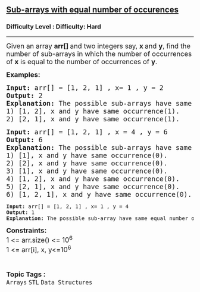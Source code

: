 <h2><a href="https://www.geeksforgeeks.org/problems/sub-arrays-with-equal-number-of-occurences3901/1?page=1&category=Arrays&difficulty=Hard&sortBy=submissions">Sub-arrays with equal number of occurences</a></h2><h3>Difficulty Level : Difficulty: Hard</h3><hr><div class="problems_problem_content__Xm_eO"><p><span style="font-size: 18px;">Given an array <strong>arr[] </strong>and two integers say, <strong>x&nbsp;</strong>and <strong>y</strong>, find the number of sub-arrays in which the number of occurrences of <strong>x</strong> is equal to the number of occurrences of <strong>y</strong>.</span></p>
<p><span style="font-size: 18px;"><strong>Examples:</strong></span></p>
<pre><span style="font-size: 18px;"><strong>Input: </strong>arr[] = [1, 2, 1] , x= 1 , y = 2
<strong>Output:</strong> 2
<strong>Explanation: </strong>The possible sub-arrays have same equal number of occurrences of x and y are:
1) [1, 2], x and y have same occurrence(1).
2) [2, 1], x and y have same occurrence(1).<br></span></pre>
<pre><span style="font-size: 18px;"><strong>Input: </strong>arr[] = [1, 2, 1] , x = 4 , y = 6
<strong>Output:</strong> 6
<strong>Explanation: </strong>The possible sub-arrays have same equal number of occurrences of x and y are:
1) [1], x and y have same occurrence(0).
2) [2], x and y have same occurrence(0).
3) [1], x and y have same occurrence(0).
4) [1, 2], x and y have same occurrence(0).
5) [2, 1], x and y have same occurrence(0).
6) [1, 2, 1], x and y have same occurrence(0).<br></span></pre>
<pre><strong>Input: </strong>arr[] = [1, 2, 1] , x= 1 , y = 4
<strong>Output:</strong> 1
<strong>Explanation: </strong>The possible sub-array have same equal number of occurrences of x and y is: [2], x and y have same occurrence(0)</pre>
<p><span style="font-size: 18px;"><strong>Constraints:&nbsp;</strong><br>1 &lt;= arr.size() &lt;= 10<sup>6</sup><br>1 &lt;= arr[i], x, y&lt;=10<sup>6</sup></span></p></div><br><p><span style=font-size:18px><strong>Topic Tags : </strong><br><code>Arrays</code>&nbsp;<code>STL</code>&nbsp;<code>Data Structures</code>&nbsp;